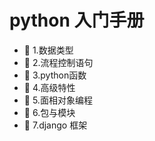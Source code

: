 # python 入门手册

* 📄 1.数据类型
* 📄 2.流程控制语句
* 📄 3.python函数
* 📄 4.高级特性
* 📄 5.面相对象编程
* 📄 6.包与模块
* 📄 7.django 框架

　　‍
